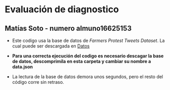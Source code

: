 # Evaluación de diagnostico 
## Matías Soto - numero almuno16625153

* Este codigo usa la base de datos de *Farmers Protest Tweets Dataset*. La cual puede ser descargada en [Datos](https://www.kaggle.com/datasets/prathamsharma123/farmers-protest-tweets-dataset-raw-json)

* **Para una correcta ejecución del codigo es necesario descagar la base de datos, descomprimila en esta carpeta y cambiar su nombre a data.json**

* La lectura de la base de datos demora unos segundos, pero el resto del código corre sin retraso.